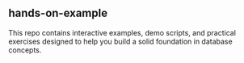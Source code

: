 ## hands-on-example
This repo contains interactive examples, demo scripts, and practical exercises designed to help you build a solid foundation in database concepts.
